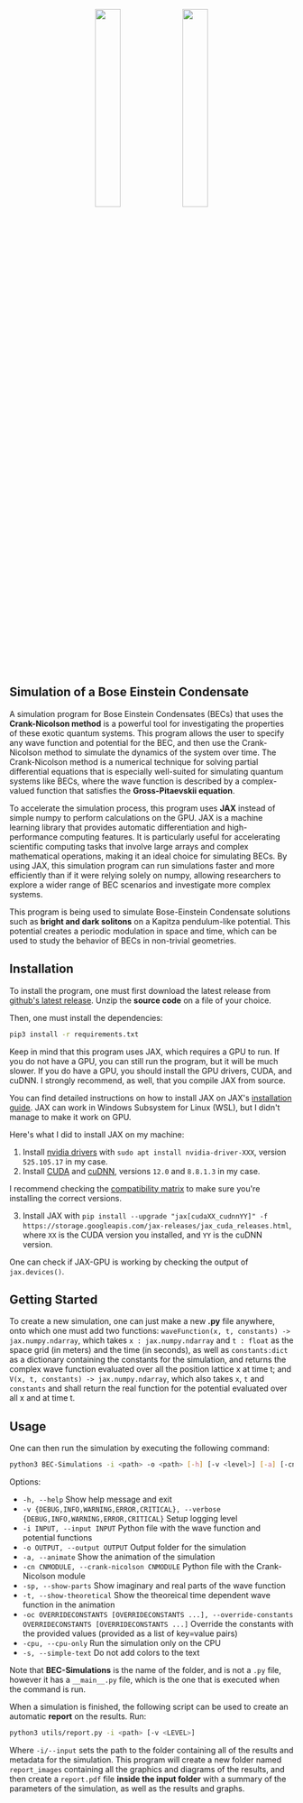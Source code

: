 <p align="center">
  <img src="https://user-images.githubusercontent.com/40344474/223997006-4c4ae49e-3a96-43cb-95ef-9a9727b502d5.png#gh-light-mode-only" width=30% >
  <img src="https://user-images.githubusercontent.com/40344474/223997775-5516082f-edf9-4c87-9c30-a5734f2d2321.png#gh-dark-mode-only" width=30% >
</p>

## Simulation of a Bose Einstein Condensate

A simulation program for Bose Einstein Condensates (BECs) that uses the **Crank-Nicolson method** is a powerful tool for investigating the properties of these exotic quantum systems. This program allows the user to specify any wave function and potential for the BEC, and then use the Crank-Nicolson method to simulate the dynamics of the system over time. The Crank-Nicolson method is a numerical technique for solving partial differential equations that is especially well-suited for simulating quantum systems like BECs, where the wave function is described by a complex-valued function that satisfies the **Gross-Pitaevskii equation**.

To accelerate the simulation process, this program uses **JAX** instead of simple numpy to perform calculations on the GPU. JAX is a machine learning library that provides automatic differentiation and high-performance computing features. It is particularly useful for accelerating scientific computing tasks that involve large arrays and complex mathematical operations, making it an ideal choice for simulating BECs. By using JAX, this simulation program can run simulations faster and more efficiently than if it were relying solely on numpy, allowing researchers to explore a wider range of BEC scenarios and investigate more complex systems.

This program is being used to simulate Bose-Einstein Condensate solutions such as **bright and dark solitons** on a Kapitza pendulum-like potential. This potential creates a periodic modulation in space and time, which can be used to study the behavior of BECs in non-trivial geometries.

## Installation

To install the program, one must first download the latest release from [github's latest release](https://github.com/AimbotParce/BEC-Simulations/releases/latest).
Unzip the **source code** on a file of your choice.
  
Then, one must install the dependencies:
  
```bash
pip3 install -r requirements.txt
```

Keep in mind that this program uses JAX, which requires a GPU to run. If you do not have a GPU, you can still run the program, but it will be much slower. If you do have a GPU, you should install the GPU drivers, CUDA, and cuDNN. I strongly recommend, as well, that you compile JAX from source.

You can find detailed instructions on how to install JAX on JAX's [installation guide](https://github.com/google/jax#installation). JAX can work in Windows Subsystem for Linux (WSL), but I didn't manage to make it work on GPU.

Here's what I did to install JAX on my machine:

1. Install [nvidia drivers](https://www.nvidia.com/Download/index.aspx?lang=en-us) with `sudo apt install nvidia-driver-XXX`, version `525.105.17` in my case.
2. Install [CUDA](https://developer.nvidia.com/cuda-downloads) and [cuDNN](https://developer.nvidia.com/cudnn), versions `12.0` and `8.8.1.3` in my case.

I recommend checking the [compatibility matrix](https://docs.nvidia.com/deeplearning/cudnn/support-matrix/index.html) to make sure you're installing the correct versions.

3. Install JAX with `pip install --upgrade "jax[cudaXX_cudnnYY]" -f https://storage.googleapis.com/jax-releases/jax_cuda_releases.html`, where `XX` is the CUDA version you installed, and `YY` is the cuDNN version.

One can check if JAX-GPU is working by checking the output of `jax.devices()`.

## Getting Started

To create a new simulation, one can just make a new **.py** file anywhere, onto which one must add two functions: `waveFunction(x, t, constants) -> jax.numpy.ndarray`, which takes `x : jax.numpy.ndarray` and `t : float` as the space grid (in meters) and the time (in seconds), as well as `constants:dict` as a dictionary containing the constants for the simulation, and returns the complex wave function evaluated over all the position lattice x at time t; and `V(x, t, constants) -> jax.numpy.ndarray`, which also takes `x`, `t` and `constants` and shall return the real function for the potential evaluated over all x and at time t.

## Usage

One can then run the simulation by executing the following command:

```bash
python3 BEC-Simulations -i <path> -o <path> [-h] [-v <level>] [-a] [-cn <path>] [-sp] [-t] [-oc <list>] [-cpu] [-s]
```

Options:
* `-h, --help`
Show help message and exit
* `-v {DEBUG,INFO,WARNING,ERROR,CRITICAL}, --verbose {DEBUG,INFO,WARNING,ERROR,CRITICAL}`
Setup logging level
* `-i INPUT, --input INPUT`
Python file with the wave function and potential functions
* `-o OUTPUT, --output OUTPUT`
Output folder for the simulation
* `-a, --animate`
Show the animation of the simulation
* `-cn CNMODULE, --crank-nicolson CNMODULE`
Python file with the Crank-Nicolson module
* `-sp, --show-parts`
Show imaginary and real parts of the wave function
* `-t, --show-theoretical`
Show the theoreical time dependent wave function in the animation
* `-oc OVERRIDECONSTANTS [OVERRIDECONSTANTS ...], --override-constants OVERRIDECONSTANTS [OVERRIDECONSTANTS ...]`
Override the constants with the provided values (provided as a list of key=value pairs)
* `-cpu, --cpu-only`
Run the simulation only on the CPU
* `-s, --simple-text`
Do not add colors to the text

Note that **BEC-Simulations** is the name of the folder, and is not a `.py` file, however it has a `__main__.py` file, which is the one that is executed when the command is run.

When a simulation is finished, the following script can be used to create an automatic **report** on the results. Run:

```bash
python3 utils/report.py -i <path> [-v <LEVEL>]
```
Where `-i/--input` sets the path to the folder containing all of the results and metadata for the simulation. This program will create a new folder named `report_images` containing all the graphics and diagrams of the results, and then create a `report.pdf` file **inside the input folder** with a summary of the parameters of the simulation, as well as the results and graphs.
